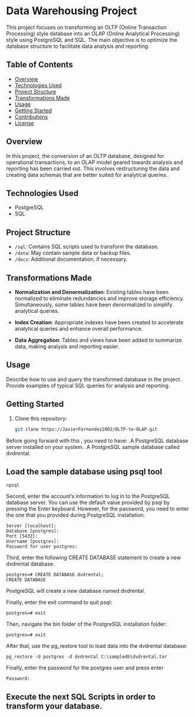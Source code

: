 # Data Warehousing Project

This project focuses on transforming an OLTP (Online Transaction Processing) style database into an OLAP (Online Analytical Processing) style using PostgreSQL and SQL. The main objective is to optimize the database structure to facilitate data analysis and reporting.

## Table of Contents

- [Overview](#overview)
- [Technologies Used](#technologies-used)
- [Project Structure](#project-structure)
- [Transformations Made](#transformations-made)
- [Usage](#usage)
- [Getting Started](#getting-started)
- [Contributions](#contributions)
- [License](#license)

## Overview

In this project, the conversion of an OLTP database, designed for operational transactions, to an OLAP model geared towards analysis and reporting has been carried out. This involves restructuring the data and creating data schemas that are better suited for analytical queries.

## Technologies Used

- PostgreSQL
- SQL

## Project Structure

- `/sql`: Contains SQL scripts used to transform the database.
- `/data`: May contain sample data or backup files.
- `/docs`: Additional documentation, if necessary.

## Transformations Made

- **Normalization and Denormalization**: Existing tables have been normalized to eliminate redundancies and improve storage efficiency. Simultaneously, some tables have been denormalized to simplify analytical queries.

- **Index Creation**: Appropriate indexes have been created to accelerate analytical queries and enhance overall performance.

- **Data Aggregation**: Tables and views have been added to summarize data, making analysis and reporting easier.

## Usage

Describe how to use and query the transformed database in the project. Provide examples of typical SQL queries for analysis and reporting.

## Getting Started

1. Clone this repository:

   ```bash
   git clone https://JavierFernandez2002/OLTP-to-OLAP.git

  Before going forward with this , you need to have:
    .A PostgreSQL database server installed on your system. 
    .A PostgreSQL sample database called dvdrental.

## Load the sample database using psql tool
  ```
>psql
  ```
Second, enter the account’s information to log in to the PostgreSQL database server. You can use the default value provided by psql by pressing the Enter keyboard. However, for the password, you need to enter the one that you provided during PostgreSQL installation.
  ```
Server [localhost]:
Database [postgres]:
Port [5432]:
Username [postgres]:
Password for user postgres:
  ```
Third, enter the following CREATE DATABASE statement to create a new dvdrental database.
```
postgres=# CREATE DATABASE dvdrental;
CREATE DATABASE
```
PostgreSQL will create a new database named dvdrental.

Finally, enter the exit command to quit psql:
```
postgres=# exit
```
Then, navigate the bin folder of the PostgreSQL installation folder:
```
postgres=# exit
```
After that, use the pg_restore tool to load data into the dvdrental database:
```
pg_restore -U postgres -d dvdrental C:\sampledb\dvdrental.tar
```
Finally, enter the password for the postgres user and press enter
```
Password:
```
## Execute the next SQL Scripts in order to transform your database.
